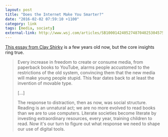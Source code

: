 ```yaml
---
layout: post
title: "Does the Internet Make You Smarter?"
date: "2016-02-02 07:59:10 +1100"
category: link
tags: [media, society]
external-link: http://www.wsj.com/articles/SB10001424052748704025304575284973472694334
---
```


[This essay from Clay Shirky][essay] is a few years old now, but the core insights ring true. 

> Every increase in freedom to create or consume media, from paperback books to YouTube, alarms people accustomed to the restrictions of the old system, convincing them that the new media will make young people stupid. This fear dates back to at least the invention of movable type.
>
> [...]
>
> The response to distraction, then as now, was social structure. Reading is an unnatural act; we are no more evolved to read books than we are to use computers. Literate societies become literate by investing extraordinary resources, every year, training children to read. Now it's our turn to figure out what response we need to shape our use of digital tools.


[essay]: http://www.wsj.com/articles/SB10001424052748704025304575284973472694334
